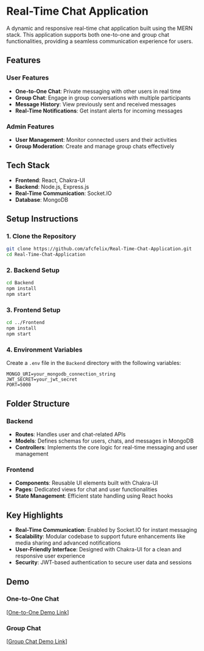 # Real-Time Chat Application

A dynamic and responsive real-time chat application built using the MERN stack. This application supports both one-to-one and group chat functionalities, providing a seamless communication experience for users.

## Features

### User Features
- **One-to-One Chat**: Private messaging with other users in real time
- **Group Chat**: Engage in group conversations with multiple participants
- **Message History**: View previously sent and received messages
- **Real-Time Notifications**: Get instant alerts for incoming messages

### Admin Features
- **User Management**: Monitor connected users and their activities
- **Group Moderation**: Create and manage group chats effectively

## Tech Stack
- **Frontend**: React, Chakra-UI
- **Backend**: Node.js, Express.js
- **Real-Time Communication**: Socket.IO
- **Database**: MongoDB

## Setup Instructions

### 1. Clone the Repository
```bash
git clone https://github.com/afcfelix/Real-Time-Chat-Application.git
cd Real-Time-Chat-Application
```

### 2. Backend Setup
```bash
cd Backend
npm install
npm start
```

### 3. Frontend Setup
```bash
cd ../Frontend
npm install
npm start
```

### 4. Environment Variables
Create a `.env` file in the `Backend` directory with the following variables:
```
MONGO_URI=your_mongodb_connection_string
JWT_SECRET=your_jwt_secret
PORT=5000
```

## Folder Structure

### Backend
- **Routes**: Handles user and chat-related APIs
- **Models**: Defines schemas for users, chats, and messages in MongoDB
- **Controllers**: Implements the core logic for real-time messaging and user management

### Frontend
- **Components**: Reusable UI elements built with Chakra-UI
- **Pages**: Dedicated views for chat and user functionalities
- **State Management**: Efficient state handling using React hooks

## Key Highlights
- **Real-Time Communication**: Enabled by Socket.IO for instant messaging
- **Scalability**: Modular codebase to support future enhancements like media sharing and advanced notifications
- **User-Friendly Interface**: Designed with Chakra-UI for a clean and responsive user experience
- **Security**: JWT-based authentication to secure user data and sessions

## Demo
### One-to-One Chat
[[One-to-One Demo Link](https://www.youtube.com/shorts/sIJMQzxPn_E)]

### Group Chat
[[Group Chat Demo Link](https://www.youtube.com/watch?v=63I5kfVFjH0)]

```
